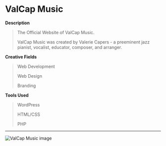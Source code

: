 # ValCap Music

**Description**

> The Official Website of ValCap Music.
>
> ValCap Music was created by Valerie Capers - a preeminent jazz pianist, vocalist, educator, composer, and arranger.

**Creative Fields**

> Web Development
>
> Web Design
>
> Branding

**Tools Used**

> WordPress
>
> HTML/CSS
>
> PHP

***

![ValCap Music image](https://github.com/kelvinloney/WordPress-Website-Portyfolio/blob/main/valcap-music/combo-valcap-music.jpg)

